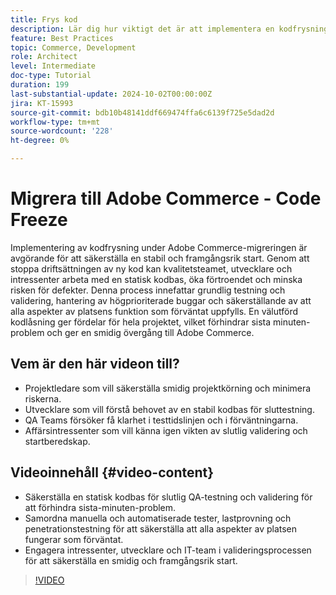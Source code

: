 ```yaml
---
title: Frys kod
description: Lär dig hur viktigt det är att implementera en kodfrysning under din Adobe Commerce-migrering. Säkerställ stabilitet, självförtroende och lyckad start genom att följa bästa praxis för kvalitetskontroll, testning och validering.
feature: Best Practices
topic: Commerce, Development
role: Architect
level: Intermediate
doc-type: Tutorial
duration: 199
last-substantial-update: 2024-10-02T00:00:00Z
jira: KT-15993
source-git-commit: bdb10b48141ddf669474ffa6c6139f725e5dad2d
workflow-type: tm+mt
source-wordcount: '228'
ht-degree: 0%

---
```



# Migrera till Adobe Commerce - Code Freeze

Implementering av kodfrysning under Adobe Commerce-migreringen är avgörande för att säkerställa en stabil och framgångsrik start. Genom att stoppa driftsättningen av ny kod kan kvalitetsteamet, utvecklare och intressenter arbeta med en statisk kodbas, öka förtroendet och minska risken för defekter. Denna process innefattar grundlig testning och validering, hantering av högprioriterade buggar och säkerställande av att alla aspekter av platsens funktion som förväntat uppfylls. En välutförd kodlåsning ger fördelar för hela projektet, vilket förhindrar sista minuten-problem och ger en smidig övergång till Adobe Commerce.


## Vem är den här videon till?

* Projektledare som vill säkerställa smidig projektkörning och minimera riskerna.
* Utvecklare som vill förstå behovet av en stabil kodbas för sluttestning.
* QA Teams försöker få klarhet i testtidslinjen och i förväntningarna.
* Affärsintressenter som vill känna igen vikten av slutlig validering och startberedskap.

## Videoinnehåll {#video-content}

* Säkerställa en statisk kodbas för slutlig QA-testning och validering för att förhindra sista-minuten-problem.
* Samordna manuella och automatiserade tester, lastprovning och penetrationstestning för att säkerställa att alla aspekter av platsen fungerar som förväntat.
* Engagera intressenter, utvecklare och IT-team i valideringsprocessen för att säkerställa en smidig och framgångsrik start.

>[!VIDEO](https://video.tv.adobe.com/v/3432965/?learn=on)
